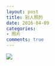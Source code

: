 ```yaml
---
layout: post
title: 别人照的
date: 2016-04-09
categories:
- 照片
comments: true
---
```

![](http://urbem.github.io/images/2016-04-09/kaochuan.jpg)
